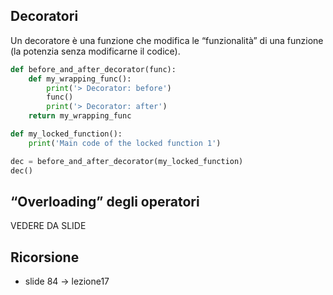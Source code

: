 ## Decoratori
Un decoratore è una funzione che modifica le “funzionalità” di una funzione (la potenzia senza modificarne il codice).
```python
def before_and_after_decorator(func):
	def my_wrapping_func():
		print('> Decorator: before')
		func()
		print('> Decorator: after')
	return my_wrapping_func

def my_locked_function():
	print('Main code of the locked function 1')

dec = before_and_after_decorator(my_locked_function)
dec()
```

## “Overloading” degli operatori
VEDERE DA SLIDE

## Ricorsione
- slide 84 → lezione17

